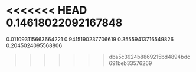 <<<<<<< HEAD
0.14618022092167848
=======
0.011093115663664221
0.9415190237706619
0.35559413716549826
0.2045024095568806
>>>>>>> dba5c3924b8869215bd4894bdc691beb33576269
